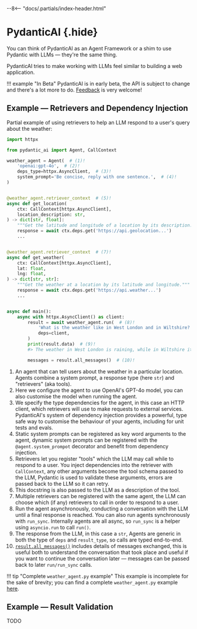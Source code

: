 --8<-- "docs/.partials/index-header.html"

# PydanticAI {.hide}

You can think of PydanticAI as an Agent Framework or a shim to use Pydantic with LLMs — they're the same thing.

PydanticAI tries to make working with LLMs feel similar to building a web application.

!!! example "In Beta"
    PydanticAI is in early beta, the API is subject to change and there's a lot more to do.
    [Feedback](https://github.com/pydantic/pydantic-ai/issues) is very welcome!

## Example — Retrievers and Dependency Injection

Partial example of using retrievers to help an LLM respond to a user's query about the weather:

```py title="weather_agent.py"
import httpx

from pydantic_ai import Agent, CallContext

weather_agent = Agent(  # (1)!
    'openai:gpt-4o',  # (2)!
    deps_type=httpx.AsyncClient,  # (3)!
    system_prompt='Be concise, reply with one sentence.',  # (4)!
)


@weather_agent.retriever_context  # (5)!
async def get_location(
    ctx: CallContext[httpx.AsyncClient],
    location_description: str,
) -> dict[str, float]:
    """Get the latitude and longitude of a location by its description."""  # (6)!
    response = await ctx.deps.get('https://api.geolocation...')
    ...


@weather_agent.retriever_context  # (7)!
async def get_weather(
    ctx: CallContext[httpx.AsyncClient],
    lat: float,
    lng: float,
) -> dict[str, str]:
    """Get the weather at a location by its latitude and longitude."""
    response = await ctx.deps.get('https://api.weather...')
    ...


async def main():
    async with httpx.AsyncClient() as client:
        result = await weather_agent.run(  # (8)!
            'What is the weather like in West London and in Wiltshire?',
            deps=client,
        )
        print(result.data)  # (9)!
        #> The weather in West London is raining, while in Wiltshire it is sunny.

        messages = result.all_messages()  # (10)!
```

1. An agent that can tell users about the weather in a particular location. Agents combine a system prompt, a response type (here `str`) and "retrievers" (aka tools).
2. Here we configure the agent to use OpenAI's GPT-4o model, you can also customise the model when running the agent.
3. We specify the type dependencies for the agent, in this case an HTTP client, which retrievers will use to make requests to external services. PydanticAI's system of dependency injection provides a powerful, type safe way to customise the behaviour of your agents, including for unit tests and evals.
4. Static system prompts can be registered as key word arguments to the agent, dynamic system prompts can be registered with the `@agent.system_prompot` decorator and benefit from dependency injection.
5. Retrievers let you register "tools" which the LLM may call while to respond to a user. You inject dependencies into the retriever with `CallContext`, any other arguments become the tool schema passed to the LLM, Pydantic is used to validate these arguments, errors are passed back to the LLM so it can retry.
6. This docstring is also passed to the LLM as a description of the tool.
7. Multiple retrievers can be registered with the same agent, the LLM can choose which (if any) retrievers to call in order to respond to a user.
8. Run the agent asynchronously, conducting a conversation with the LLM until a final response is reached. You can also run agents synchronously with `run_sync`. Internally agents are all async, so `run_sync` is a helper using `asyncio.run` to call `run()`.
9. The response from the LLM, in this case a `str`, Agents are generic in both the type of `deps` and `result_type`, so calls are typed end-to-end.
10. [`result.all_messages()`](message-history.md) includes details of messages exchanged, this is useful both to understand the conversation that took place and useful if you want to continue the conversation later — messages can be passed back to later `run/run_sync` calls.

!!! tip "Complete `weather_agent.py` example"
    This example is incomplete for the sake of brevity; you can find a complete `weather_agent.py` example [here](examples/weather-agent.md).

## Example — Result Validation

TODO
